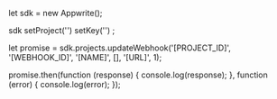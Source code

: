 let sdk = new Appwrite();

sdk
    setProject('')
    setKey('')
;

let promise = sdk.projects.updateWebhook('[PROJECT_ID]', '[WEBHOOK_ID]', '[NAME]', [], '[URL]', 1);

promise.then(function (response) {
    console.log(response);
}, function (error) {
    console.log(error);
});